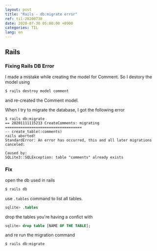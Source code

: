 ```yaml
---
layout: post
title: "Rails - db:migrate error"
ref: til-20200730
date: 2020-07-30 05:00:00 +0900
categories: TIL
lang: en
---
```


## Rails

### Fixing Rails DB Error

I made a mistake while creating the model for Comment. So I destory the model using
```bash
$ rails destroy model comment
```

and re-created the Comment model. 

When I try to migrate the database, I got the following error

```
$ rails db:migrate
== 20201111115213 CreateComments: migrating ===================================
-- create_table(:comments)
rails aborted!
StandardError: An error has occurred, this and all later migrations canceled:

Caused by:
SQLite3::SQLException: table "comments" already exists
```

### Fix

open the db used in rails
```bash
$ rails db
```

use `.tables` command to list all tables.
```sql
sqlite> .tables
```

drop the tables you're having a confict with
```sql
sqlite> drop table [NAME OF THE TABLE];
```

and re run the migration command
```bash
$ rails db:migrate
```
